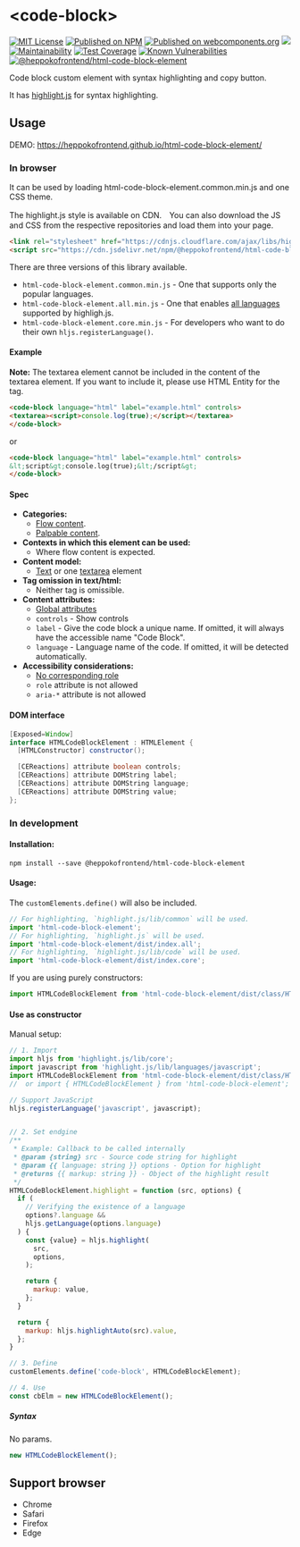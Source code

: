 # &lt;code-block&gt;

[![MIT License](http://img.shields.io/badge/license-MIT-blue.svg?style=flat)](LICENSE) [![Published on NPM](https://img.shields.io/npm/v/@heppokofrontend/html-code-block-element.svg)](https://www.npmjs.com/package/@heppokofrontend/html-code-block-element) [![Published on webcomponents.org](https://img.shields.io/badge/webcomponents.org-published-blue.svg)](https://www.webcomponents.org/element/@heppokofrontend/html-code-block-element) [![](https://data.jsdelivr.com/v1/package/npm/@heppokofrontend/html-code-block-element/badge)](https://www.jsdelivr.com/package/npm/@heppokofrontend/html-code-block-element) [![Maintainability](https://api.codeclimate.com/v1/badges/38a4e238adb7401844ba/maintainability)](https://codeclimate.com/github/heppokofrontend/html-code-block-element/maintainability) [![Test Coverage](https://api.codeclimate.com/v1/badges/38a4e238adb7401844ba/test_coverage)](https://codeclimate.com/github/heppokofrontend/html-code-block-element/test_coverage) [![Known Vulnerabilities](https://snyk.io/test/npm/@heppokofrontend/html-code-block-element/badge.svg)](https://snyk.io/test/npm/@heppokofrontend/html-code-block-element)
 [![@heppokofrontend/html-code-block-element](https://snyk.io/advisor/npm-package/@heppokofrontend/html-code-block-element/badge.svg)](https://snyk.io/advisor/npm-package/@heppokofrontend/html-code-block-element)

Code block custom element with syntax highlighting and copy button.

It has [highlight.js](https://www.npmjs.com/package/highlight.js?activeTab=readme) for syntax highlighting.

## Usage

DEMO: <https://heppokofrontend.github.io/html-code-block-element/>

### In browser

It can be used by loading html-code-block-element.common.min.js and one CSS theme.

The highlight.js style is available on CDN.　You can also download the JS and CSS from the respective repositories and load them into your page.

```html
<link rel="stylesheet" href="https://cdnjs.cloudflare.com/ajax/libs/highlight.js/11.1.0/styles/vs.min.css" />
<script src="https://cdn.jsdelivr.net/npm/@heppokofrontend/html-code-block-element/dist/html-code-block-element.common.min.js" defer></script>
```

There are three versions of this library available.

- `html-code-block-element.common.min.js` - One that supports only the popular languages.
- `html-code-block-element.all.min.js` - One that enables [all languages](https://github.com/highlightjs/highlight.js/blob/main/SUPPORTED_LANGUAGES.md) supported by highligh.js.
- `html-code-block-element.core.min.js` - For developers who want to do their own `hljs.registerLanguage()`.


#### Example

**Note:** The textarea element cannot be included in the content of the textarea element. If you want to include it, please use HTML Entity for the tag.

```html
<code-block language="html" label="example.html" controls>
<textarea><script>console.log(true);</script></textarea>
</code-block>
```

or

```html
<code-block language="html" label="example.html" controls>
&lt;script&gt;console.log(true);&lt;/script&gt;
</code-block>
```

#### Spec

- **Categories:**
  - [Flow content](https://html.spec.whatwg.org/multipage/dom.html#flow-content-2).
  - [Palpable content](https://html.spec.whatwg.org/multipage/dom.html#palpable-content-2).
- **Contexts in which this element can be used:**
  - Where flow content is expected.
- **Content model:**
  - [Text](https://html.spec.whatwg.org/multipage/dom.html#text-content) or one [textarea](https://html.spec.whatwg.org/multipage/form-elements.html#the-textarea-element) element
- **Tag omission in text/html:**
  - Neither tag is omissible.
- **Content attributes:**
  - [Global attributes](https://html.spec.whatwg.org/multipage/dom.html#global-attributes)
  - `controls` - Show controls
  - `label` - Give the code block a unique name. If omitted, it will always have the accessible name "Code Block".
  - `language` - Language name of the code. If omitted, it will be detected automatically.
- **Accessibility considerations:**
  - [No corresponding role](https://w3c.github.io/html-aria/#dfn-no-corresponding-role)
  - `role` attribute is not allowed
  - `aria-*` attribute is not allowed

#### DOM interface

```java
[Exposed=Window]
interface HTMLCodeBlockElement : HTMLElement {
  [HTMLConstructor] constructor();

  [CEReactions] attribute boolean controls;
  [CEReactions] attribute DOMString label;
  [CEReactions] attribute DOMString language;
  [CEReactions] attribute DOMString value;
};
```

### In development

#### Installation:

```shell
npm install --save @heppokofrontend/html-code-block-element
```

#### Usage:

The `customElements.define()` will also be included.

```javascript
// For highlighting, `highlight.js/lib/common` will be used.
import 'html-code-block-element';
// For highlighting, `highlight.js` will be used.
import 'html-code-block-element/dist/index.all';
// For highlighting, `highlight.js/lib/code` will be used.
import 'html-code-block-element/dist/index.core';
```

If you are using purely constructors:

```javascript
import HTMLCodeBlockElement from 'html-code-block-element/dist/class/HTMLCodeBlockElement';
```

#### Use as constructor

Manual setup:

```js
// 1. Import
import hljs from 'highlight.js/lib/core';
import javascript from 'highlight.js/lib/languages/javascript';
import HTMLCodeBlockElement from 'html-code-block-element/dist/class/HTMLCodeBlockElement';
//  or import { HTMLCodeBlockElement } from 'html-code-block-element';

// Support JavaScript
hljs.registerLanguage('javascript', javascript);


// 2. Set endgine
/**
 * Example: Callback to be called internally
 * @param {string} src - Source code string for highlight
 * @param {{ language: string }} options - Option for highlight
 * @returns {{ markup: string }} - Object of the highlight result
 */
HTMLCodeBlockElement.highlight = function (src, options) {
  if (
    // Verifying the existence of a language
    options?.language &&
    hljs.getLanguage(options.language)
  ) {
    const {value} = hljs.highlight(
      src,
      options,
    );

    return {
      markup: value,
    };
  }

  return {
    markup: hljs.highlightAuto(src).value,
  };
}

// 3. Define
customElements.define('code-block', HTMLCodeBlockElement);

// 4. Use
const cbElm = new HTMLCodeBlockElement();
```

##### Syntax

No params.

```js
new HTMLCodeBlockElement();
```

## Support browser

- Chrome
- Safari
- Firefox
- Edge

